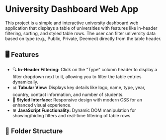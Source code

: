 # University Dashboard Web App

This project is a simple and interactive university dashboard web application that displays a table of universities with features like in-header filtering, sorting, and styled table rows. The user can filter university data based on type (e.g., Public, Private, Deemed) directly from the table header.

## 🖥️ Features
- 🔍 **In-Header Filtering:** Click on the "Type" column header to display a filter dropdown next to it, allowing you to filter the table entries dynamically.
- 📊 **Tabular View:** Displays key details like logo, name, type, year, country, contact information, and number of students.
- 🎨 **Styled Interface:** Responsive design with modern CSS for an enhanced visual experience.
- ⚙️ **JavaScript Functionality:** Dynamic DOM manipulation for showing/hiding filters and real-time filtering of table rows.

## 📂 Folder Structure


 
